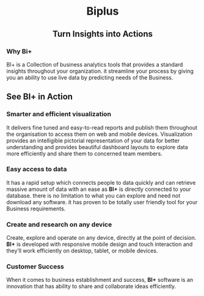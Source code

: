                          
<center><h1>Biplus</h1></center>
<center><h2>Turn Insights into Actions</h2></center>

###  Why Bi+
BI+ is a Collection of business analytics tools that provides a standard insights throughout your organization. it streamline your process by giving you an ability to use live data by predicting needs of the Business.
 
 ## See BI+ in Action
 
### Smarter and efficient visualization

It delivers fine tuned and easy-to-read reports and publish them throughout the organisation to access them on web and mobile devices. Visualization provides an intelligible pictorial representation of your data for better understanding and provides beautiful dashboard layouts to explore data more efficiently and share them to concerned team members.

### Easy access to data 

It has a rapid setup which connects people to data quickly and can retrieve massive amount of data with an ease as **BI+** is directly connected to your database. there is no limitation to what you can explore and need not download any software. it has proven to be totally user friendly tool for your Business requirements.

### Create and research on any device

Create, explore and operate on any device, directly at the point of decision. **BI+** is developed with responsive mobile design and touch interaction and they’ll work efficiently on desktop, tablet, or mobile devices.

### Customer Success

When it comes to business establishment and success, **BI+** software is an innovation that has ability to share and collaborate ideas efficiently.
<!--stackedit_data:
eyJoaXN0b3J5IjpbMTY5Njk4ODc5N119
-->